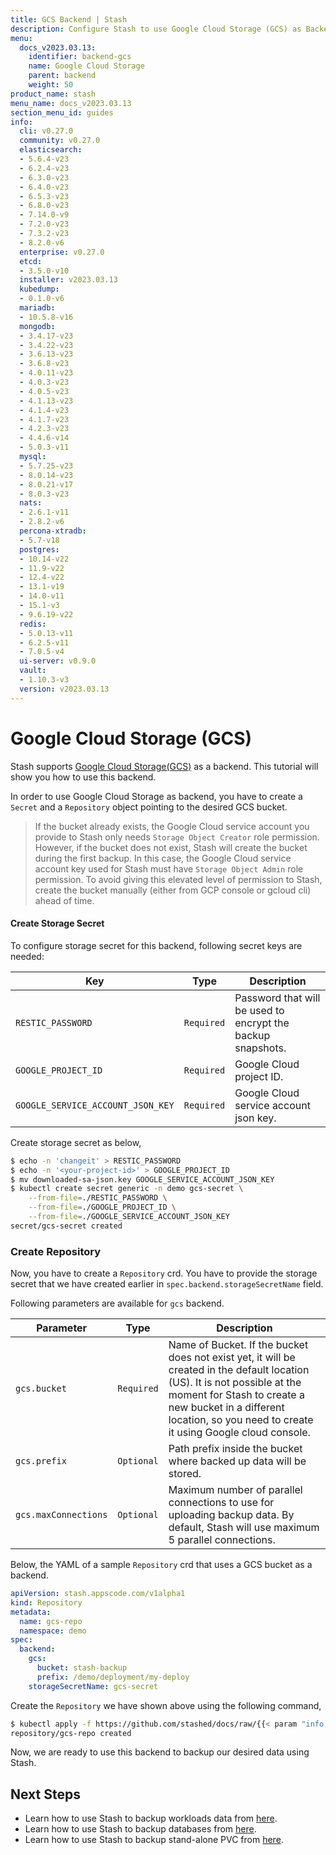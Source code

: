 ```yaml
---
title: GCS Backend | Stash
description: Configure Stash to use Google Cloud Storage (GCS) as Backend.
menu:
  docs_v2023.03.13:
    identifier: backend-gcs
    name: Google Cloud Storage
    parent: backend
    weight: 50
product_name: stash
menu_name: docs_v2023.03.13
section_menu_id: guides
info:
  cli: v0.27.0
  community: v0.27.0
  elasticsearch:
  - 5.6.4-v23
  - 6.2.4-v23
  - 6.3.0-v23
  - 6.4.0-v23
  - 6.5.3-v23
  - 6.8.0-v23
  - 7.14.0-v9
  - 7.2.0-v23
  - 7.3.2-v23
  - 8.2.0-v6
  enterprise: v0.27.0
  etcd:
  - 3.5.0-v10
  installer: v2023.03.13
  kubedump:
  - 0.1.0-v6
  mariadb:
  - 10.5.8-v16
  mongodb:
  - 3.4.17-v23
  - 3.4.22-v23
  - 3.6.13-v23
  - 3.6.8-v23
  - 4.0.11-v23
  - 4.0.3-v23
  - 4.0.5-v23
  - 4.1.13-v23
  - 4.1.4-v23
  - 4.1.7-v23
  - 4.2.3-v23
  - 4.4.6-v14
  - 5.0.3-v11
  mysql:
  - 5.7.25-v23
  - 8.0.14-v23
  - 8.0.21-v17
  - 8.0.3-v23
  nats:
  - 2.6.1-v11
  - 2.8.2-v6
  percona-xtradb:
  - 5.7-v18
  postgres:
  - 10.14-v22
  - 11.9-v22
  - 12.4-v22
  - 13.1-v19
  - 14.0-v11
  - 15.1-v3
  - 9.6.19-v22
  redis:
  - 5.0.13-v11
  - 6.2.5-v11
  - 7.0.5-v4
  ui-server: v0.9.0
  vault:
  - 1.10.3-v3
  version: v2023.03.13
---
```


# Google Cloud Storage (GCS)

Stash supports [Google Cloud Storage(GCS)](https://cloud.google.com/storage/) as a backend. This tutorial will show you how to use this backend.

In order to use Google Cloud Storage as backend, you have to create a `Secret` and a `Repository` object pointing to the desired GCS bucket.

> If the bucket already exists, the Google Cloud service account you provide to Stash only needs `Storage Object Creator` role permission. However, if the bucket does not exist, Stash  will create the bucket during the first backup. In this case, the Google Cloud service account key used for Stash must have `Storage Object Admin` role permission. To avoid giving this elevated level of permission to Stash, create the bucket manually (either from GCP console or gcloud cli) ahead of time.

#### Create Storage Secret

To configure storage secret for this backend, following secret keys are needed:

|                Key                |    Type    |                         Description                         |
| --------------------------------- | ---------- | ----------------------------------------------------------- |
| `RESTIC_PASSWORD`                 | `Required` | Password that will be used to encrypt the backup snapshots. |
| `GOOGLE_PROJECT_ID`               | `Required` | Google Cloud project ID.                                    |
| `GOOGLE_SERVICE_ACCOUNT_JSON_KEY` | `Required` | Google Cloud service account json key.                      |

Create storage secret as below,

```bash
$ echo -n 'changeit' > RESTIC_PASSWORD
$ echo -n '<your-project-id>' > GOOGLE_PROJECT_ID
$ mv downloaded-sa-json.key GOOGLE_SERVICE_ACCOUNT_JSON_KEY
$ kubectl create secret generic -n demo gcs-secret \
    --from-file=./RESTIC_PASSWORD \
    --from-file=./GOOGLE_PROJECT_ID \
    --from-file=./GOOGLE_SERVICE_ACCOUNT_JSON_KEY
secret/gcs-secret created
```

### Create Repository

Now, you have to create a `Repository` crd. You have to provide the storage secret that we have created earlier in `spec.backend.storageSecretName` field.

Following parameters are available for `gcs` backend.

|      Parameter       |    Type    |                                                                                                                    Description                                                                                                                     |
| -------------------- | ---------- | -------------------------------------------------------------------------------------------------------------------------------------------------------------------------------------------------------------------------------------------------- |
| `gcs.bucket`         | `Required` | Name of Bucket. If the bucket does not exist yet, it will be created in the default location (US). It is not possible at the moment for Stash to create a new bucket in a different location, so you need to create it using Google cloud console. |
| `gcs.prefix`         | `Optional` | Path prefix inside the bucket where backed up data will be stored.                                                                                                                                                                                 |
| `gcs.maxConnections` | `Optional` | Maximum number of parallel connections to use for uploading backup data. By default, Stash will use maximum 5 parallel connections.                                                                                                                |

Below, the YAML of a sample `Repository` crd that uses a GCS bucket as a backend.

```yaml
apiVersion: stash.appscode.com/v1alpha1
kind: Repository
metadata:
  name: gcs-repo
  namespace: demo
spec:
  backend:
    gcs:
      bucket: stash-backup
      prefix: /demo/deployment/my-deploy
    storageSecretName: gcs-secret
```

Create the `Repository` we have shown above using the following command,

```bash
$ kubectl apply -f https://github.com/stashed/docs/raw/{{< param "info.version" >}}/docs/guides/backends/gcs/examples/gcs.yaml
repository/gcs-repo created
```

Now, we are ready to use this backend to backup our desired data using Stash.

## Next Steps

- Learn how to use Stash to backup workloads data from [here](/docs/v2023.03.13/guides/workloads/overview/).
- Learn how to use Stash to backup databases from [here](/docs/v2023.03.13/guides/addons/overview/).
- Learn how to use Stash to backup stand-alone PVC from [here](/docs/v2023.03.13/guides/volumes/overview/).
